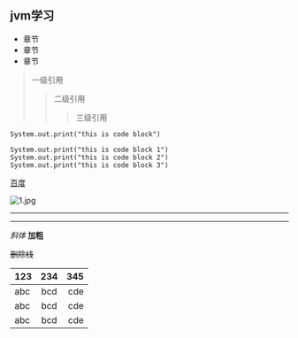 ## jvm学习
* 章节
* 章节
* 章节

> 一级引用
>> 二级引用
>>> 三级引用

`System.out.print("this is code block")`

```
System.out.print("this is code block 1")
System.out.print("this is code block 2")
System.out.print("this is code block 3")
```

[百度](https://www.baidu.com "百度首页")

![1.jpg](/Users/ysc/Documents/learning/md/imgs/1.jpg 'demo')

***
---

*斜体*
**加粗**

~~删除线~~

|123|234|345|
|:---|:---:|---:|
|abc|bcd|cde|
|abc|bcd|cde|
|abc|bcd|cde|


